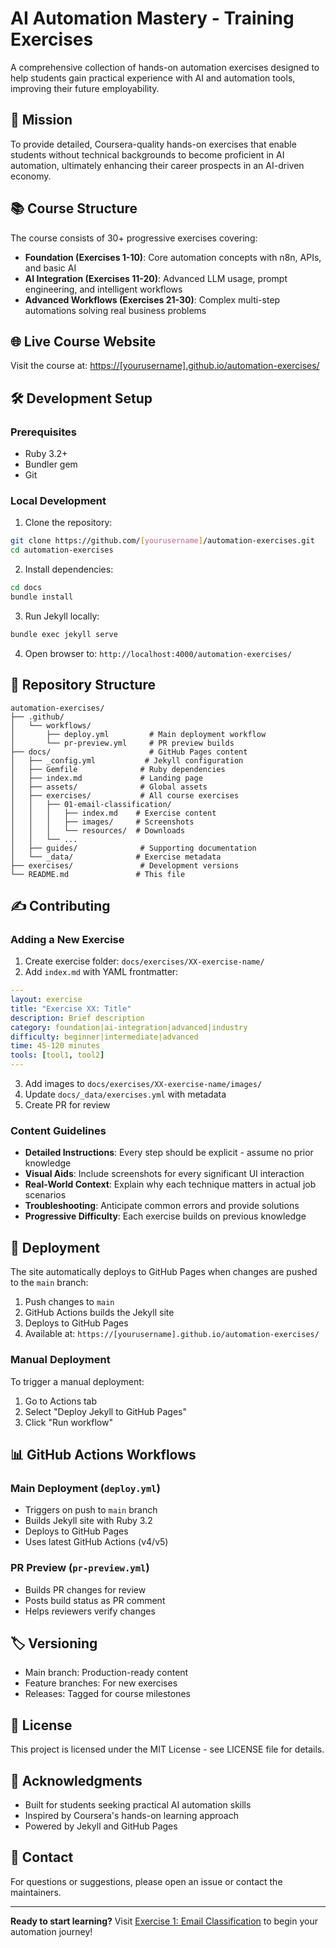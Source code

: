 # AI Automation Mastery - Training Exercises

A comprehensive collection of hands-on automation exercises designed to help students gain practical experience with AI and automation tools, improving their future employability.

## 🎯 Mission

To provide detailed, Coursera-quality hands-on exercises that enable students without technical backgrounds to become proficient in AI automation, ultimately enhancing their career prospects in an AI-driven economy.

## 📚 Course Structure

The course consists of 30+ progressive exercises covering:

- **Foundation (Exercises 1-10)**: Core automation concepts with n8n, APIs, and basic AI
- **AI Integration (Exercises 11-20)**: Advanced LLM usage, prompt engineering, and intelligent workflows  
- **Advanced Workflows (Exercises 21-30)**: Complex multi-step automations solving real business problems

## 🌐 Live Course Website

Visit the course at: [https://[yourusername].github.io/automation-exercises/](https://[yourusername].github.io/automation-exercises/)

## 🛠️ Development Setup

### Prerequisites

- Ruby 3.2+
- Bundler gem
- Git

### Local Development

1. Clone the repository:
```bash
git clone https://github.com/[yourusername]/automation-exercises.git
cd automation-exercises
```

2. Install dependencies:
```bash
cd docs
bundle install
```

3. Run Jekyll locally:
```bash
bundle exec jekyll serve
```

4. Open browser to: `http://localhost:4000/automation-exercises/`

## 📁 Repository Structure

```
automation-exercises/
├── .github/
│   └── workflows/
│       ├── deploy.yml         # Main deployment workflow
│       └── pr-preview.yml     # PR preview builds
├── docs/                      # GitHub Pages content
│   ├── _config.yml           # Jekyll configuration
│   ├── Gemfile              # Ruby dependencies
│   ├── index.md             # Landing page
│   ├── assets/              # Global assets
│   ├── exercises/           # All course exercises
│   │   ├── 01-email-classification/
│   │   │   ├── index.md    # Exercise content
│   │   │   ├── images/     # Screenshots
│   │   │   └── resources/  # Downloads
│   │   └── ...
│   ├── guides/              # Supporting documentation
│   └── _data/              # Exercise metadata
├── exercises/               # Development versions
└── README.md               # This file
```

## ✍️ Contributing

### Adding a New Exercise

1. Create exercise folder: `docs/exercises/XX-exercise-name/`
2. Add `index.md` with YAML frontmatter:
```yaml
---
layout: exercise
title: "Exercise XX: Title"
description: Brief description
category: foundation|ai-integration|advanced|industry
difficulty: beginner|intermediate|advanced
time: 45-120 minutes
tools: [tool1, tool2]
---
```
3. Add images to `docs/exercises/XX-exercise-name/images/`
4. Update `docs/_data/exercises.yml` with metadata
5. Create PR for review

### Content Guidelines

- **Detailed Instructions**: Every step should be explicit - assume no prior knowledge
- **Visual Aids**: Include screenshots for every significant UI interaction
- **Real-World Context**: Explain why each technique matters in actual job scenarios
- **Troubleshooting**: Anticipate common errors and provide solutions
- **Progressive Difficulty**: Each exercise builds on previous knowledge

## 🚀 Deployment

The site automatically deploys to GitHub Pages when changes are pushed to the `main` branch:

1. Push changes to `main`
2. GitHub Actions builds the Jekyll site
3. Deploys to GitHub Pages
4. Available at: `https://[yourusername].github.io/automation-exercises/`

### Manual Deployment

To trigger a manual deployment:
1. Go to Actions tab
2. Select "Deploy Jekyll to GitHub Pages"
3. Click "Run workflow"

## 📊 GitHub Actions Workflows

### Main Deployment (`deploy.yml`)
- Triggers on push to `main` branch
- Builds Jekyll site with Ruby 3.2
- Deploys to GitHub Pages
- Uses latest GitHub Actions (v4/v5)

### PR Preview (`pr-preview.yml`)
- Builds PR changes for review
- Posts build status as PR comment
- Helps reviewers verify changes

## 🏷️ Versioning

- Main branch: Production-ready content
- Feature branches: For new exercises
- Releases: Tagged for course milestones

## 📝 License

This project is licensed under the MIT License - see LICENSE file for details.

## 🙏 Acknowledgments

- Built for students seeking practical AI automation skills
- Inspired by Coursera's hands-on learning approach
- Powered by Jekyll and GitHub Pages

## 📧 Contact

For questions or suggestions, please open an issue or contact the maintainers.

---

**Ready to start learning?** Visit [Exercise 1: Email Classification](https://[yourusername].github.io/automation-exercises/exercises/01-email-classification/) to begin your automation journey!